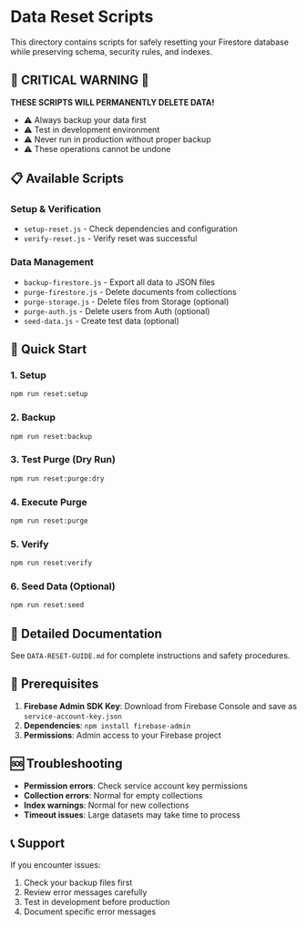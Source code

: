# Data Reset Scripts

This directory contains scripts for safely resetting your Firestore database while preserving schema, security rules, and indexes.

## 🚨 **CRITICAL WARNING** 🚨

**THESE SCRIPTS WILL PERMANENTLY DELETE DATA!**

- ⚠️ Always backup your data first
- ⚠️ Test in development environment
- ⚠️ Never run in production without proper backup
- ⚠️ These operations cannot be undone

## 📋 Available Scripts

### Setup & Verification
- `setup-reset.js` - Check dependencies and configuration
- `verify-reset.js` - Verify reset was successful

### Data Management
- `backup-firestore.js` - Export all data to JSON files
- `purge-firestore.js` - Delete documents from collections
- `purge-storage.js` - Delete files from Storage (optional)
- `purge-auth.js` - Delete users from Auth (optional)
- `seed-data.js` - Create test data (optional)

## 🚀 Quick Start

### 1. Setup
```bash
npm run reset:setup
```

### 2. Backup
```bash
npm run reset:backup
```

### 3. Test Purge (Dry Run)
```bash
npm run reset:purge:dry
```

### 4. Execute Purge
```bash
npm run reset:purge
```

### 5. Verify
```bash
npm run reset:verify
```

### 6. Seed Data (Optional)
```bash
npm run reset:seed
```

## 📖 Detailed Documentation

See `DATA-RESET-GUIDE.md` for complete instructions and safety procedures.

## 🔧 Prerequisites

1. **Firebase Admin SDK Key**: Download from Firebase Console and save as `service-account-key.json`
2. **Dependencies**: `npm install firebase-admin`
3. **Permissions**: Admin access to your Firebase project

## 🆘 Troubleshooting

- **Permission errors**: Check service account key permissions
- **Collection errors**: Normal for empty collections
- **Index warnings**: Normal for new collections
- **Timeout issues**: Large datasets may take time to process

## 📞 Support

If you encounter issues:
1. Check your backup files first
2. Review error messages carefully
3. Test in development before production
4. Document specific error messages
